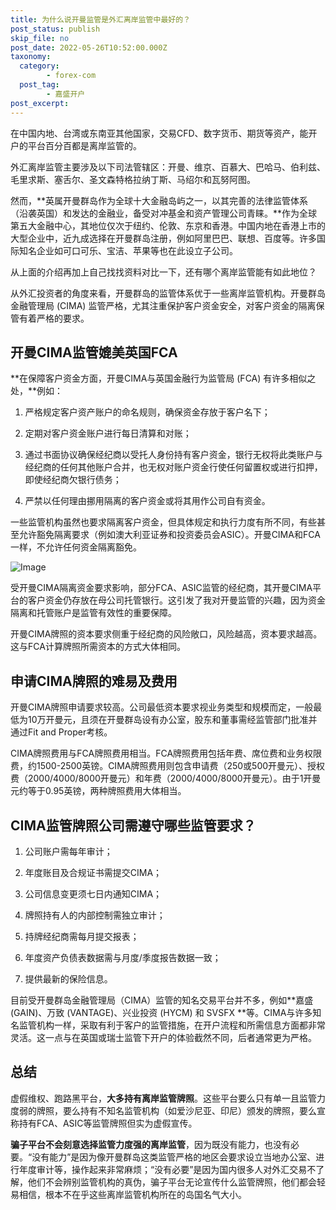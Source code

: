 ```yaml
---
title: 为什么说开曼监管是外汇离岸监管中最好的？
post_status: publish
skip_file: no
post_date: 2022-05-26T10:52:00.000Z
taxonomy:
  category:
        - forex-com
  post_tag:
        - 嘉盛开户
post_excerpt: 
---
```

在中国内地、台湾或东南亚其他国家，交易CFD、数字货币、期货等资产，能开户的平台百分百都是离岸监管的。

外汇离岸监管主要涉及以下司法管辖区：开曼、维京、百慕大、巴哈马、伯利兹、毛里求斯、塞舌尔、圣文森特格拉纳丁斯、马绍尔和瓦努阿图。

然而，**英属开曼群岛作为全球十大金融岛屿之一，以其完善的法律监管体系（沿袭英国）和发达的金融业，备受对冲基金和资产管理公司青睐。**作为全球第五大金融中心，其地位仅次于纽约、伦敦、东京和香港。中国内地在香港上市的大型企业中，近九成选择在开曼群岛注册，例如阿里巴巴、联想、百度等。许多国际知名企业如可口可乐、宝洁、苹果等也在此设立子公司。

从上面的介绍再加上自己找找资料对比一下，还有哪个离岸监管能有如此地位？

从外汇投资者的角度来看，开曼群岛的监管体系优于一些离岸监管机构。开曼群岛金融管理局 (CIMA) 监管严格，尤其注重保护客户资金安全，对客户资金的隔离保管有着严格的要求。

## 开曼CIMA监管媲美英国FCA

**在保障客户资金方面，开曼CIMA与英国金融行为监管局 (FCA) 有许多相似之处，**例如：

1. 严格规定客户资产账户的命名规则，确保资金存放于客户名下；

1. 定期对客户资金账户进行每日清算和对账；

1. 通过书面协议确保经纪商以受托人身份持有客户资金，银行无权将此类账户与经纪商的任何其他账户合并，也无权对账户资金行使任何留置权或进行扣押，即使经纪商欠银行债务；

1. 严禁以任何理由挪用隔离的客户资金或将其用作公司自有资金。

一些监管机构虽然也要求隔离客户资金，但具体规定和执行力度有所不同，有些甚至允许豁免隔离要求（例如澳大利亚证券和投资委员会ASIC）。开曼CIMA和FCA一样，不允许任何资金隔离豁免。

![Image](https://prod-files-secure.s3.us-west-2.amazonaws.com/39ed1227-6d7d-4570-be36-9ccd4a2c4241/bd849744-3fcb-4a37-8312-357962c8f065/image.png?X-Amz-Algorithm=AWS4-HMAC-SHA256&X-Amz-Content-Sha256=UNSIGNED-PAYLOAD&X-Amz-Credential=ASIAZI2LB466SVKOMKMI%2F20251003%2Fus-west-2%2Fs3%2Faws4_request&X-Amz-Date=20251003T101353Z&X-Amz-Expires=3600&X-Amz-Security-Token=IQoJb3JpZ2luX2VjEKX%2F%2F%2F%2F%2F%2F%2F%2F%2F%2FwEaCXVzLXdlc3QtMiJIMEYCIQC8ZDBcE5nLNTpOgWw5dfLuS6qpGbfsS53%2Fqh%2BaL0fg4AIhAKTfkB3%2FQA8tUrhjIhnwPzLw5LDvNCWdnh5P15BghhhGKv8DCD4QABoMNjM3NDIzMTgzODA1Igyj1vf4Xos15FPXxM0q3APWi6Re0YFMvHTXxezRsB%2FWUkRNW9L%2BII%2FPv4pZlW4mwY1ERnswH0iTjzdBSxUOzTCXUMQOAO2d2V02XecUm7Ov%2FGeALoAmiwgGqsvo%2FivT5Qh8TwV%2Be86p20iEkRwlrD7CbnEXDbouxBcn1KWCHYHe%2FhLM3W29YFWZpeKrNKq%2BXKV1t%2FtOOe60fcrbv29N5SxbM2wWsYdX5UzHaneGYKf7zBHBtmeWJ6Rz38T2RznrCsgsOQkWiUH%2FT7zA7imqfTPUXVUGnAEAXlLzwS2AheywazeXxMLU7dLlPVfGlXDEuW3rabzeoCNsz5dxilceX9fycPsl4rKHMzfGx0s3g1hmuX67s6VjMQAlY%2BFU2s2K505Zkb%2FOfbyLnGiufpo518OJ1zgGfe8nWfP57hWf4V14B3sW8BstPEsGCmQXfzjVSOcX%2F1NNofgAIpiwF7jDRNyEFP3TWCwOlwiRktWmUfAWXXogliS17gGGy7BU3eypSwZE%2FyjXmu0oV78ovTw3Aet0XDhXv7NWJUQtcQO0G6OKentL1nDb%2FmZNi1sguYLtLxZrjQiv5EFqvnFq0XQqDdfxMxo%2B9p9saVGqOFYVaZyvJKV9eaOeX5lSBkYX%2F1rduh1q9FUxSUzLM1oLwjCQrf3GBjqkAQvZG31TXV9Gv2Ndj0ud9M8u4RO2XJfsyYmgRavgLieQ9uTX9VZfxGmNFdzhu8xhCjkgLJL4LwhZ0emjMXd0r5W2LON6AiuTsgcEsYTQPeFsUFv%2Bo0gfU91xoaaegmzr4ypuETAVBaZLio%2BLnBro%2F7VCyiNmLxsqAl6b3Ej12%2BOlweTi4SuuUiRR%2BRl9HTuGf0HiweTrAVI%2FQBIOXZDlMYerNW9q&X-Amz-Signature=f3d541dd5653001cdb1c39be0bbfdcbeadd04cc9ad0d9562c1ec61c6454c330b&X-Amz-SignedHeaders=host&x-amz-checksum-mode=ENABLED&x-id=GetObject)

受开曼CIMA隔离资金要求影响，部分FCA、ASIC监管的经纪商，其开曼CIMA平台的客户资金仍存放在母公司托管银行。这引发了我对开曼监管的兴趣，因为资金隔离和托管账户是监管有效性的重要保障。

开曼CIMA牌照的资本要求侧重于经纪商的风险敞口，风险越高，资本要求越高。这与FCA计算牌照所需资本的方式大体相同。

## **申请CIMA牌照的难易及费用**

开曼CIMA牌照申请要求较高。公司最低资本要求视业务类型和规模而定，一般最低为10万开曼元，且须在开曼群岛设有办公室，股东和董事需经监管部门批准并通过Fit and Proper考核。

CIMA牌照费用与FCA牌照费用相当。FCA牌照费用包括年费、席位费和业务权限费，约1500-2500英镑。CIMA牌照费用则包含申请费（250或500开曼元）、授权费（2000/4000/8000开曼元）和年费（2000/4000/8000开曼元）。由于1开曼元约等于0.95英镑，两种牌照费用大体相当。

## CIMA监管牌照公司需遵守哪些监管要求？

1. 公司账户需每年审计；

1. 年度账目及合规证书需提交CIMA；

1. 公司信息变更须七日内通知CIMA；

1. 牌照持有人的内部控制需独立审计；

1. 持牌经纪商需每月提交报表；

1. 年度资产负债表数据需与月度/季度报告数据一致；

1. 提供最新的保险信息。

目前受开曼群岛金融管理局（CIMA）监管的知名交易平台并不多，例如**嘉盛 (GAIN)、万致 (VANTAGE)、兴业投资 (HYCM) 和 SVSFX **等。CIMA与许多知名监管机构一样，采取有利于客户的监管措施，在开户流程和所需信息方面都非常灵活。这一点与在英国或瑞士监管下开户的体验截然不同，后者通常更为严格。

## 总结

虚假维权、跑路黑平台，**大多持有离岸监管牌照**。这些平台要么只有单一且监管力度弱的牌照，要么持有不知名监管机构（如爱沙尼亚、印尼）颁发的牌照，要么宣称持有FCA、ASIC等监管牌照但实为虚假宣传。

**骗子平台不会刻意选择监管力度强的离岸监管**，因为既没有能力，也没有必要。“没有能力”是因为像开曼群岛这类监管严格的地区会要求设立当地办公室、进行年度审计等，操作起来非常麻烦；“没有必要”是因为国内很多人对外汇交易不了解，他们不会辨别监管机构的真伪，骗子平台无论宣传什么监管牌照，他们都会轻易相信，根本不在乎这些离岸监管机构所在的岛国名气大小。